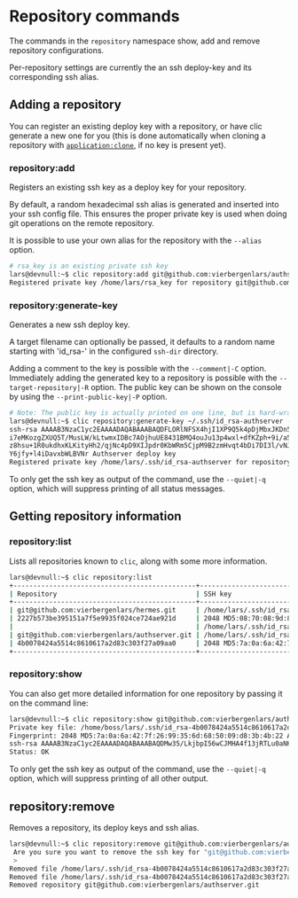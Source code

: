 # Repository commands

The commands in the `repository` namespace show, add and remove repository configurations.

Per-repository settings are currently the an ssh deploy-key and its corresponding ssh alias.

## Adding a repository

You can register an existing deploy key with a repository, or have clic generate a new one for you
(this is done automatically when cloning a repository with [`application:clone`](application.md#application-clone), if no key is present yet).

### repository:add

Registers an existing ssh key as a deploy key for your repository.

By default, a random hexadecimal ssh alias is generated and inserted into your ssh config file.
This ensures the proper private key is used when doing git operations on the remote repository.

It is possible to use your own alias for the repository with the `--alias` option.

```bash
# rsa_key is an existing private ssh key
lars@devnull:~$ clic repository:add git@github.com:vierbergenlars/authserver.git rsa_key
Registered private key /home/lars/rsa_key for repository git@github.com:vierbergenlars/authserver.git
```

### repository:generate-key

Generates a new ssh deploy key.

A target filename can optionally be passed, it defaults to a random name starting with 'id_rsa-' in the configured `ssh-dir` directory.

Adding a comment to the key is possible with the `--comment|-C` option.
Immediately adding the generated key to a repository is possible with the `--target-repository|-R` option.
The public key can be shown on the console by using the `--print-public-key|-P` option.

```bash
# Note: The public key is actually printed on one line, but is hard-wrapped here to avoid an overly large scroll-bar
lars@devnull:~$ clic repository:generate-key ~/.ssh/id_rsa-authserver -P -C "Authserver deploy key" -T="git@github.com:vierbergenlars/authserver.git"
ssh-rsa AAAAB3NzaC1yc2EAAAADAQABAAABAQDFLORlNFSX4hjI1XP9Q5k4pDjMbxJKDn5Q9qN8tzC4JYQCKGSW4ujpc8KQRyYL/h87zkoU5ErYVhm5IqbF
i7eMKozgZXUQ5T/MusLW/kLtwmxIDBc7AOjhuUE8431BMQ4ouJu13p4wxl+dfKZph+9i/a51pSntiqgkkOe4sbhfH7b5y6TDtW1M28HEBMRA3EOQuNfSOMvz
z8hsu+1R0ukdhxKLKityHh2/qjNc4pD9XIJpdr0KbWRm5CjpM9B2zmHvqt4bDi7DI3l/vNJKBBMqOSiz7Z342j6WvqvALxjCHE+lNrkWQmgl52XdJ03ATV4E
Y6jfy+l4iDavxbWLBVNr Authserver deploy key
Registered private key /home/lars/.ssh/id_rsa-authserver for repository git@github.com:vierbergenlars/authserver.git
```

To only get the ssh key as output of the command, use the `--quiet|-q` option, which will suppress printing of all status messages.

## Getting repository information

### repository:list

Lists all repositories known to `clic`, along with some more information.

```bash
lars@devnull:~$ clic repository:list
+----------------------------------------------+---------------------------------------------------------------------+--------+
| Repository                                   | SSH key                                                             | Status |
+----------------------------------------------+---------------------------------------------------------------------+--------+
| git@github.com:vierbergenlars/hermes.git     | /home/lars/.ssh/id_rsa-2227b573be395151a7f5e9935f024ce724ae921d     | OK     |
| 2227b573be395151a7f5e9935f024ce724ae921d     | 2048 MD5:08:70:08:9d:8f:39:ea:a9:d1:69:15:ce:ea:ff:92:62 (RSA)      |        |
|                                              | /home/lars/.ssh/id_rsa-2227b573be395151a7f5e9935f024ce724ae921d.pub |        |
| git@github.com:vierbergenlars/authserver.git | /home/lars/.ssh/id_rsa-4b0078424a5514c8610617a2d83c303f27a09aa0     | OK     |
| 4b0078424a5514c8610617a2d83c303f27a09aa0     | 2048 MD5:7a:0a:6a:42:7f:26:99:35:6d:68:50:09:d8:3b:4b:22 (RSA)      |        |
+----------------------------------------------+---------------------------------------------------------------------+--------+
```

### repository:show

You can also get more detailed information for one repository by passing it on the command line:

```bash
lars@devnull:~$ clic repository:show git@github.com:vierbergenlars/authserver.git
Private key file: /home/boss/lars/.ssh/id_rsa-4b0078424a5514c8610617a2d83c303f27a09aa0
Fingerprint: 2048 MD5:7a:0a:6a:42:7f:26:99:35:6d:68:50:09:d8:3b:4b:22 AB CDE (RSA)
ssh-rsa AAAAB3NzaC1yc2EAAAADAQABAAABAQDMw35/LkjbpI56wCJMHA4f13jRTLu0aNKWBnp5lE4eaEG58F6I0+UHeIfJpjspe99iTYgyrl8vx9DS9zQqa2VGGmRFjNtRBnMIaMGwIiLT/ZDwb/CXkGGvhKc1gYYhmR+sHNUd9GhGa7SqwPiA2+PSC86HomSfkIlbGj5gcw49i3OqJwxEf6TN4pzUEmkH2Yg8I9+X21ZBEsemh2++S3UWHZffKweGgVjK+KoEAG6n67VDPYUn/8r/Zw93RCMWn/2T47pSZ45nRYdmX30axA+BK2W2fALwdxE9W/LffY71TnTb9sAhcRNCjJ+G09pKh5y0qt2y/wDxRAMOdCKLpPoF AB CDE
Status: OK
```

To only get the ssh key as output of the command, use the `--quiet|-q` option, which will suppress printing of all other output.


## repository:remove

Removes a repository, its deploy keys and ssh alias.

```bash
lars@devnull:~$ clic repository:remove git@github.com:vierbergenlars/authserver.git 
 Are you sure you want to remove the ssh key for "git@github.com:vierbergenlars/authserver.git"? This action is irreversible. (yes/no) [yes]:
 >
Removed file /home/lars/.ssh/id_rsa-4b0078424a5514c8610617a2d83c303f27a09aa0
Removed file /home/lars/.ssh/id_rsa-4b0078424a5514c8610617a2d83c303f27a09aa0.pub
Removed repository git@github.com:vierbergenlars/authserver.git
```
